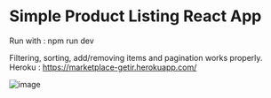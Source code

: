 # Simple Product Listing React App

Run with : npm run dev <br />


Filtering, sorting, add/removing items and pagination works properly. <br />
Heroku : https://marketplace-getir.herokuapp.com/ <br />

![image](https://user-images.githubusercontent.com/37406645/196297847-8c95b050-b795-4df7-93ec-c1c8e9563c38.png) 
